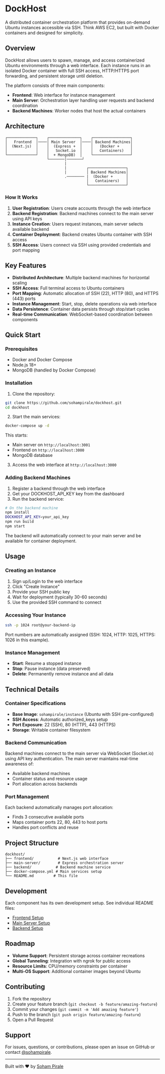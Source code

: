 # DockHost

A distributed container orchestration platform that provides on-demand Ubuntu instances accessible via SSH. Think AWS EC2, but built with Docker containers and designed for simplicity.

## Overview

DockHost allows users to spawn, manage, and access containerized Ubuntu environments through a web interface. Each instance runs in an isolated Docker container with full SSH access, HTTP/HTTPS port forwarding, and persistent storage until deletion.

The platform consists of three main components:
- **Frontend**: Web interface for instance management
- **Main Server**: Orchestration layer handling user requests and backend coordination  
- **Backend Machines**: Worker nodes that host the actual containers

## Architecture

``` 
┌─────────────┐    ┌──────────────┐    ┌─────────────────┐
│   Frontend  │────│ Main Server  │────│ Backend Machines│
│  (Next.js)  │    │  (Express +  │    │   (Docker +     │
│             │    │   Socket.io  │    │   Containers)   │
└─────────────┘    │  + MongoDB)  │    └─────────────────┘
                   └───────|───────┘              
                           |                      
                           |         ┌─────────────────┐
                           |         │ Backend Machines│
                           .──────── |  (Docker +      │
                                     │   Containers)   │
                                     └─────────────────┘
```

### How It Works

1. **User Registration**: Users create accounts through the web interface
2. **Backend Registration**: Backend machines connect to the main server using API keys
3. **Instance Creation**: Users request instances, main server selects available backend
4. **Container Deployment**: Backend creates Ubuntu container with SSH access
5. **SSH Access**: Users connect via SSH using provided credentials and port mapping

## Key Features

- **Distributed Architecture**: Multiple backend machines for horizontal scaling
- **SSH Access**: Full terminal access to Ubuntu containers
- **Port Mapping**: Automatic allocation of SSH (22), HTTP (80), and HTTPS (443) ports
- **Instance Management**: Start, stop, delete operations via web interface
- **Data Persistence**: Container data persists through stop/start cycles
- **Real-time Communication**: WebSocket-based coordination between components

## Quick Start

### Prerequisites

- Docker and Docker Compose
- Node.js 18+
- MongoDB (handled by Docker Compose)

### Installation

1. Clone the repository:
```bash
git clone https://github.com/sohampirale/dockhost.git
cd dockhost
```

2. Start the main services:
```bash
docker-compose up -d
```

This starts:
- Main server on `http://localhost:3001`
- Frontend on `http://localhost:3000`
- MongoDB database

3. Access the web interface at `http://localhost:3000`

### Adding Backend Machines

1. Register a backend through the web interface
2. Get your DOCKHOST_API_KEY key from the dashboard
3. Run the backend service:
```bash
# On the backend machine
npm install
DOCKHOST_API_KEY=your_api_key
npm run build
npm start
```

The backend will automatically connect to your main server and be available for container deployment.

## Usage

### Creating an Instance

1. Sign up/Login to the web interface
2. Click "Create Instance"
3. Provide your SSH public key
4. Wait for deployment (typically 30-60 seconds)
5. Use the provided SSH command to connect

### Accessing Your Instance

```bash
ssh -p 1024 root@your-backend-ip
```

Port numbers are automatically assigned (SSH: 1024, HTTP: 1025, HTTPS: 1026 in this example).

### Instance Management

- **Start**: Resume a stopped instance
- **Stop**: Pause instance (data preserved)  
- **Delete**: Permanently remove instance and all data

## Technical Details

### Container Specifications

- **Base Image**: `sohampirale/instance` (Ubuntu with SSH pre-configured)
- **SSH Access**: Automatic authorized_keys setup
- **Port Exposure**: 22 (SSH), 80 (HTTP), 443 (HTTPS)
- **Storage**: Writable container filesystem

### Backend Communication

Backend machines connect to the main server via WebSocket (Socket.io) using API key authentication. The main server maintains real-time awareness of:
- Available backend machines
- Container status and resource usage
- Port allocation across backends

### Port Management

Each backend automatically manages port allocation:
- Finds 3 consecutive available ports
- Maps container ports 22, 80, 443 to host ports
- Handles port conflicts and reuse

## Project Structure

```
dockhost/
├── frontend/           # Next.js web interface
├── main-server/        # Express orchestration server
├── backend/           # Backend machine service
├── docker-compose.yml # Main services setup
└── README.md         # This file
```

## Development

Each component has its own development setup. See individual README files:
- [Frontend Setup](./frontend/README.md)
- [Main Server Setup](./main-server/README.md)  
- [Backend Setup](./backend/README.md)

## Roadmap

- **Volume Support**: Persistent storage across container recreations
- **Global Tunneling**: Integration with ngrok for public access
- **Resource Limits**: CPU/memory constraints per container
- **Multi-OS Support**: Additional container images beyond Ubuntu

## Contributing

1. Fork the repository
2. Create your feature branch (`git checkout -b feature/amazing-feature`)
3. Commit your changes (`git commit -m 'Add amazing feature'`)
4. Push to the branch (`git push origin feature/amazing-feature`)
5. Open a Pull Request

## Support

For issues, questions, or contributions, please open an issue on GitHub or contact [@sohampirale](https://github.com/sohampirale).

---

Built with ❤️ by [Soham Pirale](https://github.com/sohampirale)
